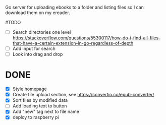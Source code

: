 Go server for uploading ebooks to a folder and listing files so I can download them on my ereader.

#TODO

- [ ] Search directories one level https://stackoverflow.com/questions/55300117/how-do-i-find-all-files-that-have-a-certain-extension-in-go-regardless-of-depth
- [ ] Add input for search
- [ ] Look into drag and drop

# DONE

- [x] Style homepage
- [x] Create file upload section, see https://convertio.co/epub-converter/
- [x] Sort files by modified data
- [ ] Add loading text to button
- [x] Add "new" tag next to file name
- [x] deploy to raspberry pi
